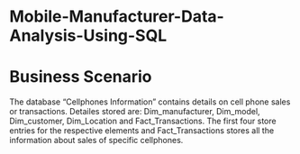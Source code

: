 # Mobile-Manufacturer-Data-Analysis-Using-SQL
# Business Scenario 
The database “Cellphones Information” contains details on
cell phone sales or transactions.
Detailes stored are: Dim_manufacturer, Dim_model, Dim_customer,
Dim_Location and Fact_Transactions.
The first four store entries for the respective elements and Fact_Transactions
stores all the information about sales of specific cellphones. 
